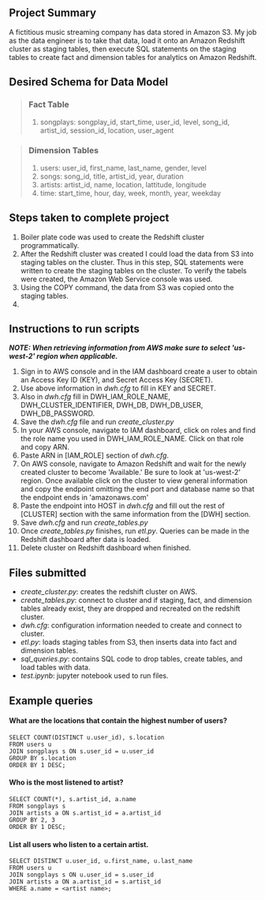 ## Project Summary

A fictitious music streaming company has data stored in Amazon S3.  My job as the data engineer is to take that data, load it onto an Amazon Redshift
cluster as staging tables, then execute SQL statements on the staging tables to create fact and dimension tables for analytics on Amazon Redshift.

## Desired Schema for Data Model

> ### Fact Table
>
> 1. songplays:  songplay_id, start_time, user_id, level, song_id, artist_id, session_id, location, user_agent

> ### Dimension Tables
> 
> 1. users:  user_id, first_name, last_name, gender, level
> 2. songs:  song_id, title, artist_id, year, duration
> 3. artists:  artist_id, name, location, lattitude, longitude
> 4. time:  start_time, hour, day, week, month, year, weekday

## Steps taken to complete project

1. Boiler plate code was used to create the Redshift cluster programmatically.
2. After the Redshift cluster was created I could load the data from S3 into staging tables on the cluster. Thus in this step, SQL statements were 
   written to create the staging tables on the cluster. To verify the tabels were created, the Amazon Web Service console was used.
3. Using the COPY command, the data from S3 was copied onto the staging tables.
4. 


## Instructions to run scripts

***NOTE: When retrieving information from AWS make sure to select 'us-west-2' region when applicable.***

1. Sign in to AWS console and in the IAM dashboard create a user to obtain an Access Key ID (KEY), and Secret Access Key (SECRET).  
2. Use above information in *dwh.cfg* to fill in KEY and SECRET.
3. Also in *dwh.cfg* fill in DWH_IAM_ROLE_NAME, DWH_CLUSTER_IDENTIFIER, DWH_DB, DWH_DB_USER, DWH_DB_PASSWORD.
4. Save the *dwh.cfg* file and run *create_cluster.py*
5. In your AWS console, navigate to IAM dashboard, click on roles and find the role name you used in DWH_IAM_ROLE_NAME. Click on that role and copy ARN.
6. Paste ARN in [IAM_ROLE] section of *dwh.cfg*.
7. On AWS console, navigate to Amazon Redshift and wait for the newly created cluster to become 'Available.' Be sure to look at 'us-west-2' region. Once available click on the cluster to view general information and copy the endpoint omitting the end port and database name so that the endpoint ends in 'amazonaws.com'
8. Paste the endpoint into HOST in *dwh.cfg* and fill out the rest of [CLUSTER] section with the same information from the [DWH] section.
9. Save *dwh.cfg* and run *create_tables.py*
10. Once *create_tables.py* finishes, run *etl.py*. Queries can be made in the Redshift dashboard after data is loaded.
11. Delete cluster on Redshift dashboard when finished.

## Files submitted

- *create_cluster.py*: creates the redshift cluster on AWS.
- *create_tables.py*: connect to cluster and if staging, fact, and dimension tables already exist, they are dropped and recreated on the redshift cluster.
- *dwh.cfg*: configuration information needed to create and connect to cluster.
- *etl.py*: loads staging tables from S3, then inserts data into fact and dimension tables.
- *sql_queries.py*: contains SQL code to drop tables, create tables, and load tables with data.
- *test.ipynb*: jupyter notebook used to run files.

## Example queries

#### What are the locations that contain the highest number of users?

    SELECT COUNT(DISTINCT u.user_id), s.location
    FROM users u
    JOIN songplays s ON s.user_id = u.user_id
    GROUP BY s.location
    ORDER BY 1 DESC;
    
#### Who is the most listened to artist?

    SELECT COUNT(*), s.artist_id, a.name
    FROM songplays s
    JOIN artists a ON s.artist_id = a.artist_id
    GROUP BY 2, 3
    ORDER BY 1 DESC;
    
#### List all users who listen to a certain artist.

    SELECT DISTINCT u.user_id, u.first_name, u.last_name
    FROM users u 
    JOIN songplays s ON u.user_id = s.user_id
    JOIN artists a ON a.artist_id = s.artist_id
    WHERE a.name = <artist name>;
